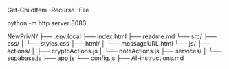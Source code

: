 Get-ChildItem -Recurse -File

python -m http.server 8080

NewPrivN/
├── .env.local
├── index.html
├── readme.md
└── src/
    ├── css/
    │   └── styles.css
    ├── html/
    │   └── messageURL.html
    └── js/
        ├── actions/
        │   ├── cryptoActions.js
        │   └── noteActions.js
        ├── services/
        │   └── supabase.js
        ├── app.js
        └── config.js
├── AI-instructions.md


